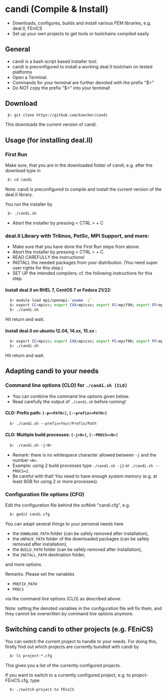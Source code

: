 candi (Compile &amp; Install)
=====

* Downloads, configures, builds and install various FEM libraries, e.g. deal.II, FEniCS
* Set up your own projects to get tools or toolchains compiled easily

General
----

* candi is a bash script based installer tool.
* candi is preconfigured to install a working deal.II toolchain on tested platforms
* Open a Terminal.
* Commands for your terminal are further denoted with the prefix "$>"
* Do NOT copy the prefix "$>" into your terminal!

Download
----

```bash
 $> git clone https://github.com/koecher/candi
```
This downloads the current version of candi.

Usage (for installing deal.II)
----

### First Run
Make sure, that you are in the downloaded folder of candi; e.g. after the download type in
```bash
 $> cd candi
```
Note: candi is preconfigured to compile and install the current version of the deal.II library.

You run the installer by
```bash
 $> ./candi.sh
```
* Abort the installer by pressing < CTRL > + C

### deal.II Library with Trilinos, PetSc, MPI Support, and more:
* Make sure that you have done the First Run steps from above.
* Abort the installer by pressing < CTRL > + C
* READ CAREFULLY the instructions!
* INSTALL the needed packages from your distribution. (You need super user rights for this step.)
* SET UP the intended compilers; cf. the following instructions for this step.

#### Install deal.II on RHEL 7, CentOS 7 or Fedora 21/22:
```bash
  $> module load mpi/openmpi-`uname -i`
  $> export CC=mpicc; export CXX=mpicxx; export FC=mpif90; export FF=mpif77
  $> ./candi.sh
```
Hit return and wait.

#### Install deal.II on ubuntu 12.04, 14.xx, 15.xx :
```bash
  $> export CC=mpicc; export CXX=mpicxx; export FC=mpif90; export FF=mpif77
  $> ./candi.sh
```
Hit return and wait.

Adapting candi to your needs
----

### Command line options (CLO) for `./candi.sh [CLO]`

* You can combine the command line options given below.
* Read carefully the output of `./candi.sh` before running!

#### CLO: Prefix path: `[-p=<PATH>]`, `[--prefix=<PATH>]`
```bash
  $> ./candi.sh --prefix=Your/Prefix/Path
```

#### CLO: Multiple build processes: `[-j<N>]`, `[--PROCS=<N>]`
```bash
  $> ./candi.sh -j<N>
```

* Remark: there is no whitespace character allowed between `-j` and the number `<N>`.
* Example: using 2 build processes type `./candi.sh -j2` or `./candi.sh --PROCS=2`.
* Be careful with that! You need to have enough system memory (e.g. at least 8GB for using 2 or more processes).

### Configuration file options (CFO)

Edit the configuration file behind the softlink "candi.cfg", e.g.
```bash
  $> gedit candi.cfg
```

You can adapt several things to your personal needs here
* the `DOWNLOAD_PATH` folder (can be safely removed after installation),
* the `UNPACK_PATH` folder of the downloaded packages (can be safely removed after installation),
* the `BUILD_PATH` folder (can be safely removed after installation),
* the `INSTALL_PATH` destination folder,

and more options.

Remarks. Please set the variables
* `PREFIX_PATH`
* `PROCS`

via the command line options (CLO) as described above.

Note: setting the denoted variables in the configuration file will fix them,
and they cannot be overwritten by command line options anymore.


Switching candi to other projects (e.g. FEniCS)
----

You can switch the current project to handle to your needs.
For doing this, firstly find out which projects are currently bundled with candi by
```bash
  $> ls project-*.cfg
```
This gives you a list of the currently configured projects.

If you want to switch to a currently configured project, e.g. to project-FEniCS.cfg, type
```bash
  $> ./switch-project-to FEniCS
```
